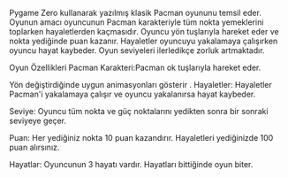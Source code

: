 Pygame Zero kullanarak yazılmış klasik Pacman oyununu temsil eder. Oyunun amacı oyuncunun Pacman karakteriyle tüm nokta yemeklerini toplarken hayaletlerden kaçmasıdır. Oyuncu yön tuşlarıyla hareket eder ve nokta yediğinde puan kazanır. Hayaletler oyuncuyu yakalamaya çalışırken oyuncu hayat kaybeder. Oyun seviyeleri ilerledikçe zorluk artmaktadır.

Oyun Özellikleri
Pacman Karakteri:Pacman ok tuşlarıyla hareket eder.

Yön değiştirdiğinde uygun animasyonları gösterir
.
Hayaletler: Hayaletler Pacman'i yakalamaya çalışır ve oyuncu yakalanırsa hayat kaybeder.

Seviye: Oyuncu tüm nokta ve güç noktalarını yedikten sonra bir sonraki seviyeye geçer.

Puan: Her yediğiniz nokta 10 puan kazandırır. Hayaletleri yediğinizde 100 puan alırsınız.

Hayatlar: Oyuncunun 3 hayatı vardır. Hayatları bittiğinde oyun biter.
